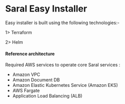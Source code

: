 # Saral Easy Installer

Easy installer is built using the following technologies:-



1> Terraform&#x20;

2> Helm



#### Reference architecture

Required AWS services to operate core Saral services :

* Amazon VPC
* Amazon Document DB
* Amazon Elastic Kubernetes Service (Amazon EKS)
* AWS Fargate
* Application Load Balancing (ALB)
